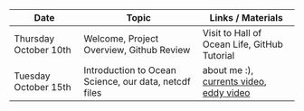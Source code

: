 Date | Topic | Links / Materials
-----|------ | ------
Thursday October 10th | Welcome, Project Overview, Github Review | Visit to Hall of Ocean Life, GitHub Tutorial
Tuesday October 15th | Introduction to Ocean Science, our data, netcdf files | about me :), [currents video](https://www.youtube.com/watch?v=p4pWafuvdrY), [eddy video](https://www.youtube.com/watch?v=LzlbaGIPAA0)